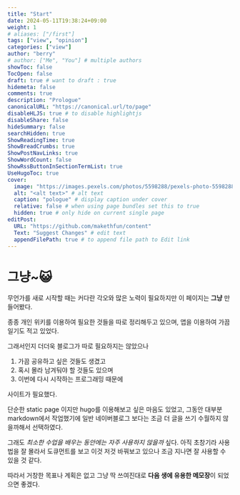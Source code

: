 ```yaml
---
title: "Start"
date: 2024-05-11T19:38:24+09:00
weight: 1
# aliases: ["/first"]
tags: ["view", "opinion"]
categories: ["view"]
author: "berry"
# author: ["Me", "You"] # multiple authors
showToc: false
TocOpen: false
draft: true # want to draft : true
hidemeta: false
comments: true
description: "Prologue"
canonicalURL: "https://canonical.url/to/page"
disableHLJS: true # to disable highlightjs
disableShare: false
hideSummary: false
searchHidden: true
ShowReadingTime: true
ShowBreadCrumbs: true
ShowPostNavLinks: true
ShowWordCount: false
ShowRssButtonInSectionTermList: true
UseHugoToc: true
cover:
  image: "https://images.pexels.com/photos/5598288/pexels-photo-5598288.jpeg?auto=compress&cs=tinysrgb&w=1260&h=750&dpr=1" # image path/url
  alt: "<alt text>" # alt text
  caption: "pologue" # display caption under cover
  relative: false # when using page bundles set this to true
  hidden: true # only hide on current single page
editPost:
  URL: "https://github.com/makethfun/content"
  Text: "Suggest Changes" # edit text
  appendFilePath: true # to append file path to Edit link
---
```


# 그냥~:smiley_cat:

무언가를 새로 시작할 때는 커다란 각오와 많은 노력이 필요하지만 이 페이지는 **그냥** 만들어봤다.

종종 개인 위키를 이용하여 필요한 것들을 따로 정리해두고 있으며, 앱을 이용하여 가끔 일기도 적고 있었다.

그래서인지 더더욱 블로그가 따로 필요하지는 않았으나

1. 가끔 공유하고 싶은 것들도 생겼고
2. 혹시 몰라 남겨둬야 할 것들도 있으며
3. 이번에 다시 시작하는 프로그래밍 때문에

사이트가 필요했다.

단순한 static page 이지만 hugo를 이용해보고 싶은 마음도 있었고, 그동안 대부분 markdown에서 작업했기에 일반 네이버블로그 보다는 조금 더 글을 쓰기 수월하지 않을까해서 선택하였다.

그래도 _최소한 수업을 배우는 동안에는 자주 사용하지 않을까_ 싶다. 아직 초창기라 사용법을 잘 몰라서 도큐먼트를 보고 이것 저것 바꿔보고 있으나 조금 지나면 잘 사용할 수 있을 것 같다.

따라서 거창한 목표나 계획은 없고 그냥 딱 쓰여진대로 **다음 생에 유용한 메모장**이 되었으면 좋겠다.
